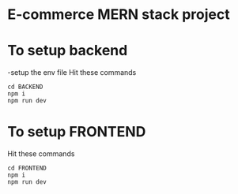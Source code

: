 # E-commerce MERN stack project 

# To setup backend 

-setup the env file 
Hit these commands 
```
cd BACKEND
npm i 
npm run dev 
```


# To setup FRONTEND 


Hit these commands 

```
cd FRONTEND
npm i 
npm run dev
```

